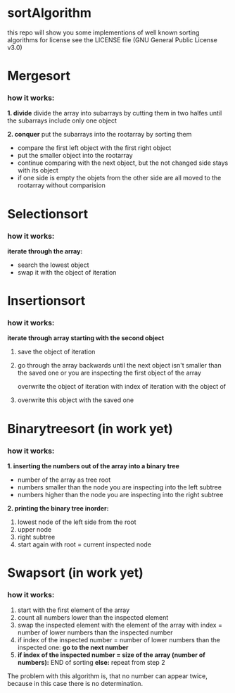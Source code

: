 # sortAlgorithm
this repo will show you some implementions of well known sorting algorithms
for license see the LICENSE file (GNU General Public License v3.0)

# Mergesort

### how it works:
**1. divide**
	divide the array into subarrays by cutting them in two halfes until the subarrays include only one object

**2. conquer**
	put the subarrays into the rootarray by sorting them
	
*	compare the first left object with the first right object
*	put the smaller object into the rootarray
*	continue comparing with the next object, but the not changed side stays with its object
*	if one side is empty the objets from the other side are all moved to the rootarray without comparision
	
# Selectionsort

### how it works:

**iterate through the array:**

*	search the lowest object
*	swap it with the object of iteration

# Insertionsort

### how it works:

**iterate through array starting with the second object**

1.	save the object of iteration
2.	go through the array backwards until the next object isn't smaller than the saved one or you are inspecting the first object of the array

	overwrite the object of iteration with index of iteration with the object of
3.	overwrite this object with the saved one
		
# Binarytreesort (in work yet)

### how it works:
**1. inserting the numbers out of the array into a binary tree**

*	number of the array as tree root
*	numbers smaller than the node you are inspecting into the left subtree
*	numbers higher than the node you are inspecting into the right subtree

**2. printing the binary tree inorder:**

1.	lowest node of the left side from the root
2.	upper node
3.	right subtree
4.	start again with root = current inspected node

# Swapsort (in work yet)

### how it works:
1. start with the first element of the array
2. count all numbers lower than the inspected element
3. swap the inspected element with the element of the array with index = number of lower numbers than the inspected number
4. if index of the inspected number = number of lower numbers than the inspected one: **go to the next number** 
5. **if index of the inspected number = size of the array (number of numbers):** END of sorting **else:** repeat from step 2

The problem with this algorithm is, that no number can appear twice, because in this case there is no determination.


